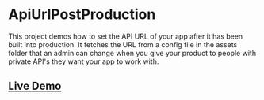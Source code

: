 # ApiUrlPostProduction

This project demos how to set the API URL of your app after it has been built into production.
It fetches the URL from a config file in the assets folder that an admin can change when you
give your product to people with private API's they want your app to work with.

## [Live Demo](https://chbaker.github.io/API-URL-Post-Production/)
